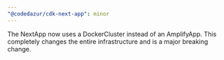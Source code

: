 ```yaml
---
"@codedazur/cdk-next-app": minor
---
```


The NextApp now uses a DockerCluster instead of an AmplifyApp. This completely changes the entire infrastructure and is a major breaking change.
